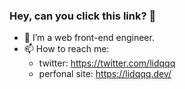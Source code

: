 
### Hey, can you click this link? 👋

- 🔭 I’m a web front-end engineer.
- 📫 How to reach me:
  - twitter: https://twitter.com/lidqqq
  - perfonal site: https://lidqqq.dev/

<!--
- 🌱 I’m currently learning ...
- 💬 Ask me about ...
-->
